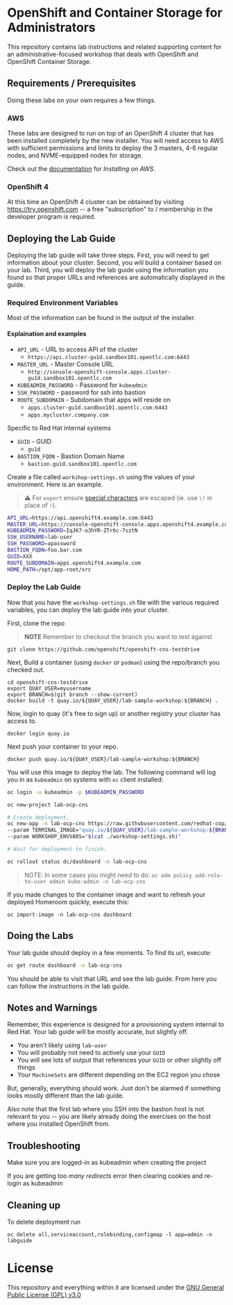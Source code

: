 # OpenShift and Container Storage for Administrators
This repository contains lab instructions and related supporting content for
an administrative-focused workshop that deals with OpenShift and OpenShift
Container Storage.

## Requirements / Prerequisites
Doing these labs on your own requires a few things.

### AWS
These labs are designed to run on top of an OpenShift 4 cluster that has been
installed completely by the new installer. You will need access to AWS with
sufficient permissions and limits to deploy the 3 masters, 4-6 regular nodes,
and NVME-equipped nodes for storage.

Check out the
[documentation](https://docs.openshift.com/container-platform/4.1/welcome/index.html)
for _Installing on AWS_.

### OpenShift 4
At this time an OpenShift 4 cluster can be obtained by visiting
https://try.openshift.com -- a free "subscription" to / membership in the
developer program is required.

## Deploying the Lab Guide
Deploying the lab guide will take three steps. First, you will need to get
information about your cluster. Second, you will build a container based on your lab.
Third, you will deploy the lab guide using the information you found so that proper
URLs and references are automatically displayed in the guide.

### Required Environment Variables
Most of the information can be found in the output of the installer.

#### Explaination and examples
- `API_URL` - URL to access API of the cluster
    - `https://api.cluster-gu1d.sandbox101.opentlc.com:6443`
- `MASTER_URL` - Master Console URL
    - `http://console-openshift-console.apps.cluster-gu1d.sandbox101.opentlc.com`
- `KUBEADMIN_PASSWORD` - Password for `kubeadmin`
- `SSH_PASSWORD` - password for ssh into bastion
- `ROUTE_SUBDOMAIN` - Subdomain that apps will reside on
    - `apps.cluster-gu1d.sandbox101.opentlc.com:6443`
    - `apps.mycluster.company.com`

Specific to Red Hat internal systems
- `GUID` - GUID
    - `gu1d`
- `BASTION_FQDN` - Bastion Domain Name
    - `bastion.gu1d.sandbox101.opentlc.com`

Create a file called `workshop-settings.sh` using the values of your environment. Here is an example.

> :warning: For `export` ensure [special characters](http://mywiki.wooledge.org/BashGuide/SpecialCharacters) are escaped (ie. use `\!` in place of `!`).

```bash
API_URL=https://api.openshift4.example.com:6443
MASTER_URL=https://console-openshift-console.apps.openshift4.example.com
KUBEADMIN_PASSWORD=IqJK7-o3hYR-ZTr6c-7sztN
SSH_USERNAME=lab-user
SSH_PASSWORD=apassword
BASTION_FQDN=foo.bar.com
GUID=XXX
ROUTE_SUBDOMAIN=apps.openshift4.example.com
HOME_PATH=/opt/app-root/src
```

### Deploy the Lab Guide

Now that you have the `workshop-settings.sh` file with the various required variables, you can deploy the lab guide into your cluster.

First, clone the repo

> **NOTE** Remember to checkout the branch you want to test against

```shell
git clone https://github.com/openshift/openshift-cns-testdrive
```

Next, Build a container (using `docker` or `podman`) using the repo/branch you checked out.

```shell
cd openshift-cns-testdrive
export QUAY_USER=myusername
export BRANCH=$(git branch --show-current)
docker build -t quay.io/${QUAY_USER}/lab-sample-workshop:${BRANCH} .
```

Now, login to quay (it's free to sign up) or another registry your cluster has access to.

```shell
docker login quay.io
```

Next push your container to your repo.

```shell
docker push quay.io/${QUAY_USER}/lab-sample-workshop:${BRANCH}
```

You will use this image to deploy the lab. The following command will log you in as `kubeadmin` on systems with `oc` client installed:

```bash
oc login -u kubeadmin -p $KUBEADMIN_PASSWORD

oc new-project lab-ocp-cns

# Create deployment.
oc new-app -n lab-ocp-cns https://raw.githubusercontent.com/redhat-cop/agnosticd/development/ansible/roles/ocp4-workload-workshop-admin-storage/files/production-cluster-admin.json \
--param TERMINAL_IMAGE="quay.io/${QUAY_USER}/lab-sample-workshop:${BRANCH}" --param PROJECT_NAME="lab-ocp-cns" \
--param WORKSHOP_ENVVARS="$(cat ./workshop-settings.sh)"

# Wait for deployment to finish.

oc rollout status dc/dashboard -n lab-ocp-cns
```

> NOTE: In some cases you might need to do: `oc adm policy add-role-to-user admin kube:admin -n lab-ocp-cns`

If you made changes to the container image and want to refresh your deployed Homeroom quickly, execute this:

```shell
oc import-image -n lab-ocp-cns dashboard
```

## Doing the Labs
Your lab guide should deploy in a few moments. To find its url, execute:

```bash
oc get route dashboard -n lab-ocp-cns
```

You should be able to visit that URL and see the lab guide. From here you can
follow the instructions in the lab guide.

## Notes and Warnings
Remember, this experience is designed for a provisioning system internal to
Red Hat. Your lab guide will be mostly accurate, but slightly off.

* You aren't likely using `lab-user`
* You will probably not need to actively use your `GUID`
* You will see lots of output that references your `GUID` or other slightly off
  things
* Your `MachineSets` are different depending on the EC2 region you chose

But, generally, everything should work. Just don't be alarmed if something
looks mostly different than the lab guide.

Also note that the first lab where you SSH into the bastion host is not
relevant to you -- you are likely already doing the exercises on the host
where you installed OpenShift from.

## Troubleshooting
Make sure you are logged-in as kubeadmin when creating the project

If you are getting _too many redirects_ error then clearing cookies and re-login as kubeadmin

## Cleaning up
To delete deployment run
```
oc delete all,serviceaccount,rolebinding,configmap -l app=admin -n labguide
```

# License
This repository and everything within it are licensed under the [GNU General
Public License (GPL) v3.0](LICENSE)

